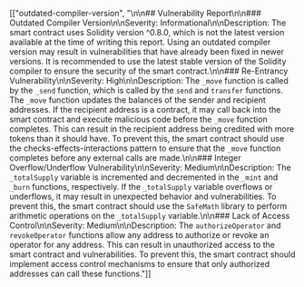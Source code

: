 [["outdated-compiler-version", "\n\n## Vulnerability Report\n\n### Outdated Compiler Version\n\nSeverity: Informational\n\nDescription: The smart contract uses Solidity version ^0.8.0, which is not the latest version available at the time of writing this report. Using an outdated compiler version may result in vulnerabilities that have already been fixed in newer versions. It is recommended to use the latest stable version of the Solidity compiler to ensure the security of the smart contract.\n\n### Re-Entrancy Vulnerability\n\nSeverity: High\n\nDescription: The `_move` function is called by the `_send` function, which is called by the `send` and `transfer` functions. The `_move` function updates the balances of the sender and recipient addresses. If the recipient address is a contract, it may call back into the smart contract and execute malicious code before the `_move` function completes. This can result in the recipient address being credited with more tokens than it should have. To prevent this, the smart contract should use the checks-effects-interactions pattern to ensure that the `_move` function completes before any external calls are made.\n\n### Integer Overflow/Underflow Vulnerability\n\nSeverity: Medium\n\nDescription: The `_totalSupply` variable is incremented and decremented in the `_mint` and `_burn` functions, respectively. If the `_totalSupply` variable overflows or underflows, it may result in unexpected behavior and vulnerabilities. To prevent this, the smart contract should use the `SafeMath` library to perform arithmetic operations on the `_totalSupply` variable.\n\n### Lack of Access Control\n\nSeverity: Medium\n\nDescription: The `authorizeOperator` and `revokeOperator` functions allow any address to authorize or revoke an operator for any address. This can result in unauthorized access to the smart contract and vulnerabilities. To prevent this, the smart contract should implement access control mechanisms to ensure that only authorized addresses can call these functions."]]